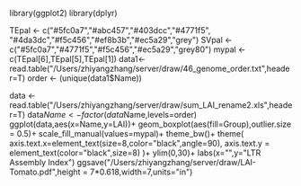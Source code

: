 library(ggplot2)
library(dplyr)

TEpal <- c("#5fc0a7","#abc457","#403dcc","#4771f5",
           "#4da3dc","#f5c456","#ef8b3b","#ec5a29","grey")
SVpal <- c("#5fc0a7","#4771f5","#f5c456","#ec5a29","grey80")
mypal <- c(TEpal[6],TEpal[5],TEpal[1])
data1<- read.table("/Users/zhiyangzhang/server/draw/46_genome_order.txt",header=T)
order <- (unique(data1$Name))

data <- read.table("/Users/zhiyangzhang/server/draw/sum_LAI_rename2.xls",header=T)
data$Name <- factor(data$Name,levels=order)
ggplot(data,aes(x=Name,y=LAI))+
  geom_boxplot(aes(fill=Group),outlier.size = 0.5)+
  scale_fill_manual(values=mypal)+
  theme_bw()+
  theme(
    axis.text.x=element_text(size=8,color="black",angle=90),
    axis.text.y = element_text(color="black",size=8)
  )+
  ylim(0,30)+
  labs(x="",y="LTR Assembly Index")
ggsave("/Users/zhiyangzhang/server/draw/LAI-Tomato.pdf",height = 7*0.618,width=7,units="in")

